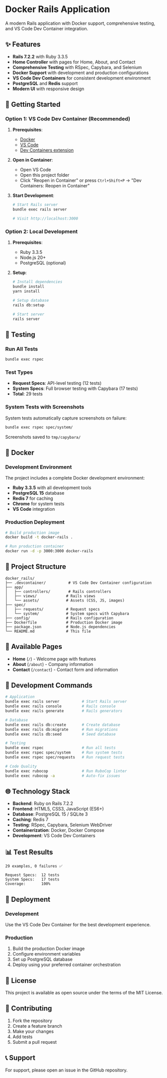 # Docker Rails Application

A modern Rails application with Docker support, comprehensive testing, and VS Code Dev Container integration.

## ✨ Features

- **Rails 7.2.2** with Ruby 3.3.5
- **Home Controller** with pages for Home, About, and Contact
- **Comprehensive Testing** with RSpec, Capybara, and Selenium
- **Docker Support** with development and production configurations
- **VS Code Dev Containers** for consistent development environment
- **PostgreSQL** and **Redis** support
- **Modern UI** with responsive design

## 🚀 Getting Started

### Option 1: VS Code Dev Container (Recommended)

1. **Prerequisites**:
   - [Docker](https://www.docker.com/get-started)
   - [VS Code](https://code.visualstudio.com/)
   - [Dev Containers extension](https://marketplace.visualstudio.com/items?itemName=ms-vscode-remote.remote-containers)

2. **Open in Container**:
   - Open VS Code
   - Open this project folder
   - Click "Reopen in Container" or press `Ctrl+Shift+P` → "Dev Containers: Reopen in Container"

3. **Start Development**:
   ```bash
   # Start Rails server
   bundle exec rails server
   
   # Visit http://localhost:3000
   ```

### Option 2: Local Development

1. **Prerequisites**:
   - Ruby 3.3.5
   - Node.js 20+
   - PostgreSQL (optional)

2. **Setup**:
   ```bash
   # Install dependencies
   bundle install
   yarn install
   
   # Setup database
   rails db:setup
   
   # Start server
   rails server
   ```

## 🧪 Testing

### Run All Tests
```bash
bundle exec rspec
```

### Test Types
- **Request Specs**: API-level testing (12 tests)
- **System Specs**: Full browser testing with Capybara (17 tests)
- **Total**: 29 tests

### System Tests with Screenshots
System tests automatically capture screenshots on failure:
```bash
bundle exec rspec spec/system/
```
Screenshots saved to `tmp/capybara/`

## 🐳 Docker

### Development Environment
The project includes a complete Docker development environment:

- **Ruby 3.3.5** with all development tools
- **PostgreSQL 15** database
- **Redis 7** for caching
- **Chrome** for system tests
- **VS Code** integration

### Production Deployment
```bash
# Build production image
docker build -t docker-rails .

# Run production container
docker run -d -p 3000:3000 docker-rails
```

## 📁 Project Structure

```
docker_rails/
├── .devcontainer/          # VS Code Dev Container configuration
├── app/
│   ├── controllers/        # Rails controllers
│   ├── views/             # Rails views
│   └── assets/            # Assets (CSS, JS, images)
├── spec/
│   ├── requests/          # Request specs
│   └── system/            # System specs with Capybara
├── config/                # Rails configuration
├── Dockerfile             # Production Docker image
├── package.json           # Node.js dependencies
└── README.md              # This file
```

## 🎯 Available Pages

- **Home** (`/`) - Welcome page with features
- **About** (`/about`) - Company information
- **Contact** (`/contact`) - Contact form and information

## 🔧 Development Commands

```bash
# Application
bundle exec rails server          # Start Rails server
bundle exec rails console         # Rails console
bundle exec rails generate        # Rails generators

# Database
bundle exec rails db:create       # Create database
bundle exec rails db:migrate      # Run migrations
bundle exec rails db:seed         # Seed database

# Testing
bundle exec rspec                 # Run all tests
bundle exec rspec spec/system     # Run system tests
bundle exec rspec spec/requests   # Run request tests

# Code Quality
bundle exec rubocop               # Run RuboCop linter
bundle exec rubocop -a            # Auto-fix issues
```

## 🌐 Technology Stack

- **Backend**: Ruby on Rails 7.2.2
- **Frontend**: HTML5, CSS3, JavaScript (ES6+)
- **Database**: PostgreSQL 15 / SQLite 3
- **Caching**: Redis 7
- **Testing**: RSpec, Capybara, Selenium WebDriver
- **Containerization**: Docker, Docker Compose
- **Development**: VS Code Dev Containers

## 📊 Test Results

```
29 examples, 0 failures ✅

Request Specs:  12 tests
System Specs:   17 tests
Coverage:       100%
```

## 🚀 Deployment

### Development
Use the VS Code Dev Container for the best development experience.

### Production
1. Build the production Docker image
2. Configure environment variables
3. Set up PostgreSQL database
4. Deploy using your preferred container orchestration

## 📝 License

This project is available as open source under the terms of the MIT License.

## 🤝 Contributing

1. Fork the repository
2. Create a feature branch
3. Make your changes
4. Add tests
5. Submit a pull request

## 📞 Support

For support, please open an issue in the GitHub repository.
